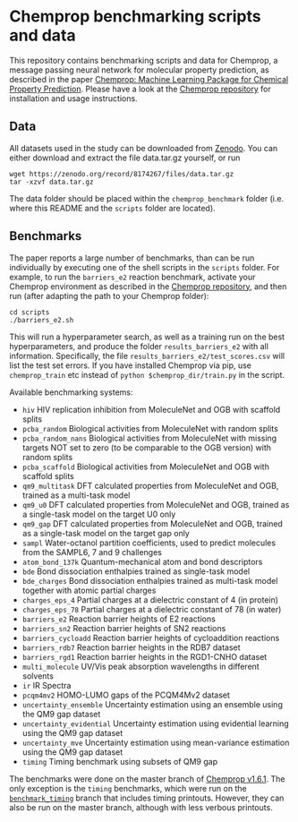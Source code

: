# Chemprop benchmarking scripts and data

This repository contains benchmarking scripts and data for Chemprop, a message passing neural network for molecular property prediction, as described in the paper [Chemprop: Machine Learning Package for Chemical Property Prediction](https://doi.org/10.26434/chemrxiv-2023-3zcfl). Please have a look at the [Chemprop repository](https://github.com/chemprop/chemprop) for installation and usage instructions.

## Data

All datasets used in the study can be downloaded from [Zenodo](https://doi.org/10.5281/zenodo.8174267). You can either download and extract the file data.tar.gz yourself, or run

```
wget https://zenodo.org/record/8174267/files/data.tar.gz
tar -xzvf data.tar.gz
```

The data folder should be placed within the `chemprop_benchmark` folder (i.e. where this README and the `scripts` folder are located).

## Benchmarks

The paper reports a large number of benchmarks, than can be run individually by executing one of the shell scripts in the `scripts` folder. For example, to run the `barriers_e2` reaction benchmark, activate your Chemprop environment as described in the [Chemprop repository](https://github.com/chemprop/chemprop), and then run (after adapting the path to your Chemprop folder):

```
cd scripts
./barriers_e2.sh
```

This will run a hyperparameter search, as well as a training run on the best hyperparameters, and produce the folder `results_barriers_e2` with all information. Specifically, the file `results_barriers_e2/test_scores.csv` will list the test set errors. If you have installed Chemprop via pip, use `chemprop_train` etc instead of `python $chemprop_dir/train.py` in the script.

Available benchmarking systems:
 * `hiv` HIV replication inhibition from MoleculeNet and OGB with scaffold splits
 * `pcba_random` Biological activities from MoleculeNet with random splits
 * `pcba_random_nans` Biological activities from MoleculeNet with missing targets NOT set to zero (to be comparable to the OGB version) with random splits
 * `pcba_scaffold` Biological activities from MoleculeNet and OGB with scaffold splits
 * `qm9_multitask` DFT calculated properties from MoleculeNet and OGB, trained as a multi-task model
 * `qm9_u0` DFT calculated properties from MoleculeNet and OGB, trained as a single-task model on the target U0 only
 * `qm9_gap` DFT calculated properties from MoleculeNet and OGB, trained as a single-task model on the target gap only
 * `sampl` Water-octanol partition coefficients, used to predict molecules from the SAMPL6, 7 and 9 challenges
 * `atom_bond_137k` Quantum-mechanical atom and bond descriptors
 * `bde` Bond dissociation enthalpies trained as single-task model
 * `bde_charges` Bond dissociation enthalpies trained as multi-task model together with atomic partial charges
 * `charges_eps_4` Partial charges at a dielectric constant of 4 (in protein)
 * `charges_eps_78` Partial charges at a dielectric constant of 78 (in water)
 * `barriers_e2` Reaction barrier heights of E2 reactions
 * `barriers_sn2` Reaction barrier heights of SN2 reactions
 * `barriers_cycloadd` Reaction barrier heights of cycloaddition reactions
 * `barriers_rdb7` Reaction barrier heights in the RDB7 dataset
 * `barriers_rgd1` Reaction barrier heights in the RGD1-CNHO dataset
 * `multi_molecule` UV/Vis peak absorption wavelengths in different solvents
 * `ir` IR Spectra
 * `pcqm4mv2` HOMO-LUMO gaps of the PCQM4Mv2 dataset
 * `uncertainty_ensemble` Uncertainty estimation using an ensemble using the QM9 gap dataset
 * `uncertainty_evidential` Uncertainty estimation using evidential learning using the QM9 gap dataset
 * `uncertainty_mve` Uncertainty estimation using mean-variance estimation using the QM9 gap dataset
 * `timing` Timing benchmark using subsets of QM9 gap

The benchmarks were done on the master branch of [Chemprop v1.6.1](https://github.com/chemprop/chemprop/tree/v1.6.1). The only exception is the `timing` benchmarks, which were run on the [`benchmark_timing`](https://github.com/chemprop/chemprop/tree/benchmark_timing) branch that includes timing printouts. However, they can also be run on the master branch, although with less verbous printouts.
